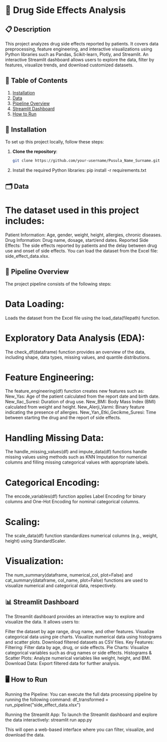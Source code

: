 # 💊 Drug Side Effects Analysis

## 📋 Description
This project analyzes drug side effects reported by patients. It covers data preprocessing, feature engineering, and interactive visualizations using Python libraries such as Pandas, Scikit-learn, Plotly, and Streamlit. An interactive Streamlit dashboard allows users to explore the data, filter by features, visualize trends, and download customized datasets.

## 📑 Table of Contents
1. [Installation](#installation)
2. [Data](#data)
3. [Pipeline Overview](#pipeline-overview)
4. [Streamlit Dashboard](#streamlit-dashboard)
5. [How to Run](#how-to-run)

## 🔧 Installation
To set up this project locally, follow these steps:

1. **Clone the repository**:
   ```bash
   git clone https://github.com/your-username/Pusula_Name_Surname.git

2. Install the required Python libraries:
  pip install -r requirements.txt

## 🗂️ Data
# The dataset used in this project includes:

Patient Information: Age, gender, weight, height, allergies, chronic diseases.
Drug Information: Drug name, dosage, start/end dates.
Reported Side Effects: The side effects reported by patients and the delay between drug use and onset of side effects.
You can load the dataset from the Excel file: side_effect_data.xlsx.

## 🚀 Pipeline Overview
The project pipeline consists of the following steps:

# Data Loading:
Loads the dataset from the Excel file using the load_data(filepath) function.

# Exploratory Data Analysis (EDA):
The check_df(dataframe) function provides an overview of the data, including shape, data types, missing values, and quantile distributions.

# Feature Engineering:
The feature_engineering(df) function creates new features such as:
New_Yas: Age of the patient calculated from the report date and birth date.
New_Ilac_Suresi: Duration of drug use.
New_BMI: Body Mass Index (BMI) calculated from weight and height.
New_Alerji_Varmi: Binary feature indicating the presence of allergies.
New_Yan_Etki_Gecikme_Suresi: Time between starting the drug and the report of side effects.

# Handling Missing Data:
The handle_missing_values(df) and impute_data(df) functions handle missing values using methods such as KNN Imputation for numerical columns and filling missing categorical values with appropriate labels.

# Categorical Encoding:
The encode_variables(df) function applies Label Encoding for binary columns and One-Hot Encoding for nominal categorical columns.

# Scaling:
The scale_data(df) function standardizes numerical columns (e.g., weight, height) using StandardScaler.

# Visualization:
The num_summary(dataframe, numerical_col, plot=False) and cat_summary(dataframe, col_name, plot=False) functions are used to visualize numerical and categorical data, respectively.

## 📊 Streamlit Dashboard
The Streamlit dashboard provides an interactive way to explore and visualize the data. It allows users to:

Filter the dataset by age range, drug name, and other features.
Visualize categorical data using pie charts.
Visualize numerical data using histograms and scatter plots.
Download filtered datasets as CSV files.
Key Features:
Filtering: Filter data by age, drug, or side effects.
Pie Charts: Visualize categorical variables such as drug names or side effects.
Histograms & Scatter Plots: Analyze numerical variables like weight, height, and BMI.
Download Data: Export filtered data for further analysis.

## 🖥️ How to Run
Running the Pipeline: You can execute the full data processing pipeline by running the following command:
  df_transformed = run_pipeline("side_effect_data.xlsx")

   
Running the Streamlit App: To launch the Streamlit dashboard and explore the data interactively:
  streamlit run app.py
  
This will open a web-based interface where you can filter, visualize, and download the data.
